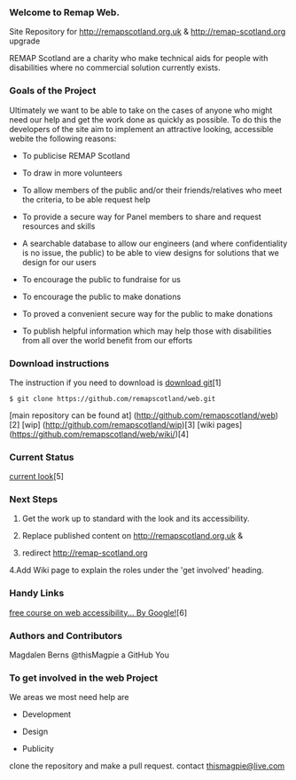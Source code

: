 ### Welcome to Remap Web.

Site Repository for http://remapscotland.org.uk &amp; http://remap-scotland.org upgrade 

REMAP Scotland are a charity who make technical aids for people with disabilities where no commercial solution currently 
exists.

### Goals of the Project

Ultimately we want to be able to take on the cases of anyone who might need our help and get the work done as quickly as possible.
To do this the developers of the site aim to implement an attractive looking, accessible webite the following reasons:

 * To publicise REMAP Scotland

 * To draw in more volunteers

 * To allow members of the public and/or their friends/relatives who meet the criteria, to be able request help

 * To provide a secure way for Panel members to share and request resources and skills

 * A searchable database to allow our engineers (and where confidentiality is no issue, the public) to be able to view designs for solutions
that we design for our users

 * To encourage the public to fundraise for us

 * To encourage the public to make donations

 * To proved a convenient secure way for the public to make donations

 * To publish helpful information which may help those with disabilities from all over the world benefit from our efforts

### Download instructions 

The instruction if you need to download is [download git](http://git-scm.com/downloads )[1] 

```
$ git clone https://github.com/remapscotland/web.git
```

[main repository can be found at] (http://github.com/remapscotland/web)[2]
[wip] (http://github.com/remapscotland/wip)[3]
[wiki pages] (https://github.com/remapscotland/web/wiki/)[4]

### Current Status

[current look](https://docs.google.com/file/d/0B1Y99_304RetRGFUZjNBLWdpNUk/edit?usp=sharing)[5]

### Next Steps

 1. Get the work up to standard with the look and its accessibility. 

 2. Replace published content on http://remapscotland.org.uk &amp; 

 3. redirect http://remap-scotland.org 

 4.Add Wiki page to explain the roles under the 'get involved' heading.


### Handy Links

[free course on web accessibility... By Google!](https://webaccessibility.withgoogle.com/preview)[6]


### Authors and Contributors
Magdalen Berns @thisMagpie a GitHub 
You

### To get involved in the web Project

We areas we most need help are 

 * Development

 * Design

 * Publicity

clone the repository and make a pull request.
contact thismagpie@live.com
